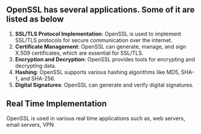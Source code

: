 ## OpenSSL has several applications. Some of it are listed as below

1. **SSL/TLS Protocol Implementation**: OpenSSL is used to implement SSL/TLS protocols for secure communication over the internet.
2. **Certificate Management**: OpenSSL can generate, manage, and sign X.509 certificates, which are essential for SSL/TLS.
3. **Encryption and Decryption**: OpenSSL provides tools for encrypting and decrypting data.
4. **Hashing**: OpenSSL supports various hashing algorithms like MD5, SHA-1, and SHA-256.
5. **Digital Signatures**: OpenSSL can generate and verify digital signatures.



## Real Time Implementation

OpenSSL is used in various real time applications such as, web servers, email servers, VPN
